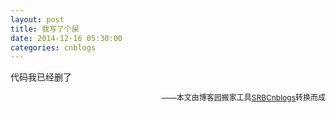 ```yaml
---
layout: post
title: 我写了个屎
date: 2014-12-16 05:30:00
categories: cnblogs
---
```


<p>代码我已经删了</p>

<p align=right><span style="font-size: 12px">——本文由博客园搬家工具<a href="https://github.com/mlxy/SRBCnblogs">SRBCnblogs</a>转换而成</span></p>